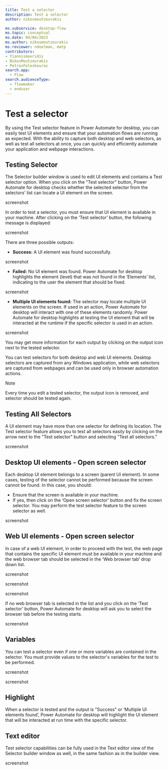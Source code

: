 ```yaml
---
title: Test a selector
description: Test a selector
author: nikosmoutzourakis

ms.subservice: desktop-flow
ms.topic: conceptual
ms.date: 04/04/2023
ms.author: nikosmoutzourakis
ms.reviewer: ndoelman, matp
contributors:
- Yiannismavridis
- NikosMoutzourakis
- PetrosFeleskouras
search.app: 
  - Flow
search.audienceType: 
  - flowmaker
  - enduser
---
```


# Test a selector

By using the Test selector feature in Power Automate for desktop, you can easily test UI elements and ensure that your automation flows are running as expected. With the ability to capture both desktop and web selectors, as well as test all selectors at once, you can quickly and efficiently automate your application and webpage interactions.  

## Testing Selector 

The Selector builder window is used to edit UI elements and contains a Test selector option. When you click on the "Test selector" button, Power Automate for desktop checks whether the selected selector from the selectors’ list can locate a UI element on the screen.  

screenshot

In order to test a selector, you must ensure that UI element is available in your machine. After clicking on the ‘Test selector’ button, the following message is displayed: 
 
screenshot 

There are three possible outputs: 
* **Success:** A UI element was found successfully. 

screenshot

* **Failed:** No UI element was found. Power Automate for desktop highlights the element (level) that was not found in the ‘Elements’ list, indicating to the user the element that should be fixed. 

screenshot

* **Multiple UI elements found:** The selector may locate multiple UI elements on the screen. If used in an action, Power Automate for desktop will interact with one of these elements randomly. Power Automate for desktop highlights at testing the UI element that will be interacted at the runtime if the specific selector is used in an action. 

screenshot 

You may get more information for each output by clicking on the output icon next to the tested selector.  

You can test selectors for both desktop and web UI elements. Desktop selectors are captured from any Windows application, while web selectors are captured from webpages and can be used only in browser automation actions.  

> [!NOTE]
> Every time you edit a tested selector, the output icon is removed, and selector should be tested again.  

## Testing All Selectors 

A UI element may have more than one selector for defining its location. The Test selector feature allows you to test all selectors easily by clicking on the arrow next to the "Test selector" button and selecting "Test all selectors." 

screenshot 

## Desktop UI elements - Open screen selector 

Each desktop UI element belongs to a screen (parent UI element). In some cases, testing of the selector cannot be performed because the screen cannot be found. In this case, you should: 

- Ensure that the screen is available in your machine. 
- If yes, then click on the ‘Open screen selector’ button and fix the screen selector. You may perform the test selector feature to the screen selector as well.  

screenshot

## Web UI elements - Open screen selector 

In case of a web UI element, in order to proceed with the test, the web page that contains the specific UI element must be available in your machine and the web browser tab  should be selected in the ‘Web browser tab’ drop down list. 
 
screenshot

screenshot

screenshot

If no web browser tab is selected in the list and you click on the ‘Test selector’ button, Power Automate for desktop will ask you to select the browser tab before the testing starts. 
 
screenshot 

## Variables 

You can test a selector even if one or more variables are contained in the selector. You must provide values to the selector's variables for the test to be performed. 

screenshot
 
screenshot

## Highlight 

When a selector is tested and the output is "Success" or ‘Multiple UI elements found’, Power Automate for desktop will highlight the UI element that will be interacted at run time with the specific selector. 


## Text editor 

Test selector capabilities can be fully used in the Text editor view of the Selector builder window as well, in the same fashion as in the builder view. 

screenshot
